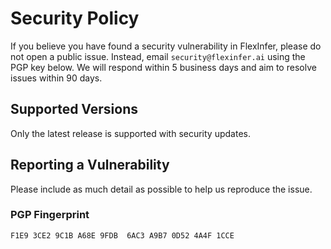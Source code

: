 # Security Policy

If you believe you have found a security vulnerability in FlexInfer, please do not open a public issue.
Instead, email `security@flexinfer.ai` using the PGP key below. We will respond within 5 business days and aim to resolve issues within 90 days.

## Supported Versions
Only the latest release is supported with security updates.

## Reporting a Vulnerability
Please include as much detail as possible to help us reproduce the issue.

### PGP Fingerprint
```
F1E9 3CE2 9C1B A68E 9FDB  6AC3 A9B7 0D52 4A4F 1CCE
```
